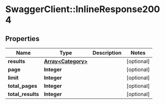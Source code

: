 # SwaggerClient::InlineResponse2004

## Properties
Name | Type | Description | Notes
------------ | ------------- | ------------- | -------------
**results** | [**Array&lt;Category&gt;**](Category.md) |  | [optional] 
**page** | **Integer** |  | [optional] 
**limit** | **Integer** |  | [optional] 
**total_pages** | **Integer** |  | [optional] 
**total_results** | **Integer** |  | [optional] 

